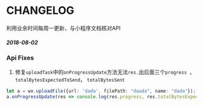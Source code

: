 # CHANGELOG
利用业余时间每周一更新，与小程序文档核对API

#### *2018-08-02*
### Api Fixes
1. 修复`uploadTask`中的`onProgressUpdate`方法无法`res.`出后面三个`progress `，`totalBytesExpectedToSend`， `totalBytesSent`
```typescript
let a = wx.uploadFile({url: 'dada', filePath: "daada", name: "dada"});
a.onProgressUpdate(res => console.log(res.progress, res.totalBytesExpectedToSend, res.totalBytesSent))
```
